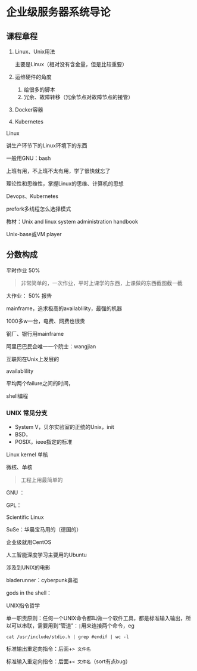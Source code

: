 # 企业级服务器系统导论



## 课程章程

1. Linux、Unix用法

   主要是Linux（相对没有含金量，但是比较重要）

2. 运维硬件的角度

   1. 给很多的脚本
   2. 冗余、故障转移（冗余节点对故障节点的接管）
   
3. Docker容器

4. Kubernetes



Linux

讲生产环节下的Linux环境下的东西



一般用GNU：bash



上班有用，不上班不太有用，学了很快就忘了



理论性和思维性，掌握Linux的思维、计算机的思想

Devops、Kubernetes



prefork多线程怎么选择模式



教材：Unix and linux system administration handbook



Unix-base或VM player



## 分数构成

平时作业 50%

> 非常简单的，一次作业，平时上课学的东西，上课做的东西截图截一截

大作业： 50% 报告



mainframe，追求极高的availablility，最强的机器

1000多w一台，电费、网费也很贵



钢厂、银行用mainframe



阿里巴巴民企唯一一个院士：wangjian



互联网在Unix上发展的



availablility

平均两个failure之间的时间，

shell编程



### UNIX 常见分支

- System V，贝尔实验室的正统的Unix，init
- BSD，
- POSIX，ieee指定的标准



Linux kernel 单核

微核、单核

> 工程上用最简单的

GNU ：

GPL：



Scientific Linux

SuSe：华晨宝马用的（德国的）



企业级就用CentOS

人工智能深度学习主要用的Ubuntu



涉及到UNIX的电影

bladerunner：cyberpunk鼻祖

gods in the shell：



UNIX指令哲学

单一职责原则：任何一个UNIX命令都叫做一个软件工具，都是标准输入输出，所以可以串联，需要用到“管道”：`|`用来连接两个命令，eg

```shell
cat /usr/include/stdio.h | grep #endif | wc -l
```

标准输出重定向指令：后面+`> 文件名`

标准输入重定向指令：后面+`< 文件名`（sort有点bug）

